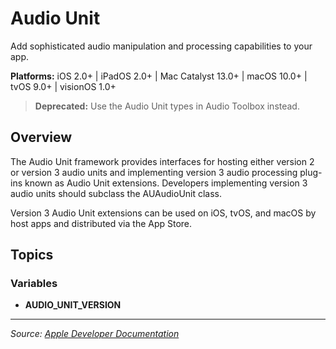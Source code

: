 # Audio Unit

Add sophisticated audio manipulation and processing capabilities to your app.

**Platforms:** iOS 2.0+ | iPadOS 2.0+ | Mac Catalyst 13.0+ | macOS 10.0+ | tvOS 9.0+ | visionOS 1.0+

> **Deprecated:** Use the Audio Unit types in Audio Toolbox instead.

## Overview

The Audio Unit framework provides interfaces for hosting either version 2 or version 3 audio units and implementing version 3 audio processing plug-ins known as Audio Unit extensions. Developers implementing version 3 audio units should subclass the AUAudioUnit class.

Version 3 Audio Unit extensions can be used on iOS, tvOS, and macOS by host apps and distributed via the App Store.

## Topics

### Variables
- **AUDIO_UNIT_VERSION**

---

*Source: [Apple Developer Documentation](https://developer.apple.com/documentation/AudioUnit)*